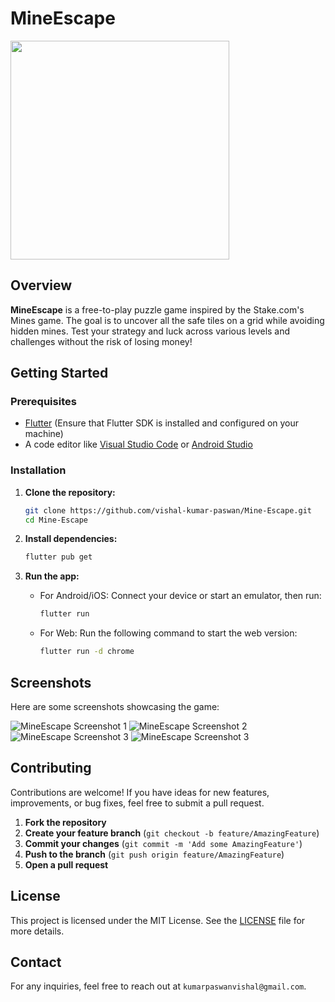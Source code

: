 # MineEscape

<img src="https://imgur.com/QMonlUD.png" width=350>

## Overview

**MineEscape** is a free-to-play puzzle game inspired by the Stake.com's Mines game. The goal is to uncover all the safe tiles on a grid while avoiding hidden mines. Test your strategy and luck across various levels and challenges without the risk of losing money!

## Getting Started

### Prerequisites

- [Flutter](https://flutter.dev/docs/get-started/install) (Ensure that Flutter SDK is installed and configured on your machine)
- A code editor like [Visual Studio Code](https://code.visualstudio.com/) or [Android Studio](https://developer.android.com/studio)

### Installation

1. **Clone the repository:**

   ```bash
   git clone https://github.com/vishal-kumar-paswan/Mine-Escape.git
   cd Mine-Escape
   ```

2. **Install dependencies:**

   ```bash
   flutter pub get
   ```

3. **Run the app:**

   - For Android/iOS: Connect your device or start an emulator, then run:

     ```bash
     flutter run
     ```

   - For Web: Run the following command to start the web version:
     ```bash
     flutter run -d chrome
     ```

## Screenshots

Here are some screenshots showcasing the game:

![MineEscape Screenshot 1](https://imgur.com/fzB9HNX.png)
![MineEscape Screenshot 2](https://imgur.com/y4rbT5m.png)
![MineEscape Screenshot 3](https://imgur.com/GLnYXsi.png)
![MineEscape Screenshot 3](https://imgur.com/7YWX2T2.png)

## Contributing

Contributions are welcome! If you have ideas for new features, improvements, or bug fixes, feel free to submit a pull request.

1. **Fork the repository**
2. **Create your feature branch** (`git checkout -b feature/AmazingFeature`)
3. **Commit your changes** (`git commit -m 'Add some AmazingFeature'`)
4. **Push to the branch** (`git push origin feature/AmazingFeature`)
5. **Open a pull request**

## License

This project is licensed under the MIT License. See the [LICENSE](LICENSE) file for more details.

## Contact

For any inquiries, feel free to reach out at `kumarpaswanvishal@gmail.com`.
